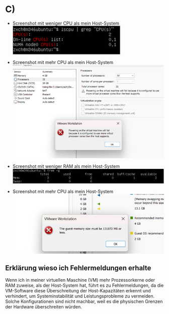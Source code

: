 # C)

- Screenshot mit weniger CPU als mein Host-System
  ![ Alt Text](1.png)

- Screenshot mit mehr CPU als mein Host-System
  ![ Alt Text](2.png)

- Screenshot mit weniger RAM als mein Host-System
  ![ Alt Text](3.png)

- Screenshot mit mehr CPU als mein Host-System
  ![ Alt Text](4.png)

## Erklärung wieso ich Fehlermeldungen erhalte
Wenn ich in meiner virtuellen Maschine (VM) mehr Prozessorkerne oder RAM zuweise, als der Host-System hat, führt es zu Fehlermeldungen, da die VM-Software diese Überschreitung der Host-Kapazitäten erkennt und verhindert, um Systeminstabilität und Leistungsprobleme zu vermeiden. Solche Konfigurationen sind nicht machbar, weil es die physischen Grenzen der Hardware überschreiten würden.

